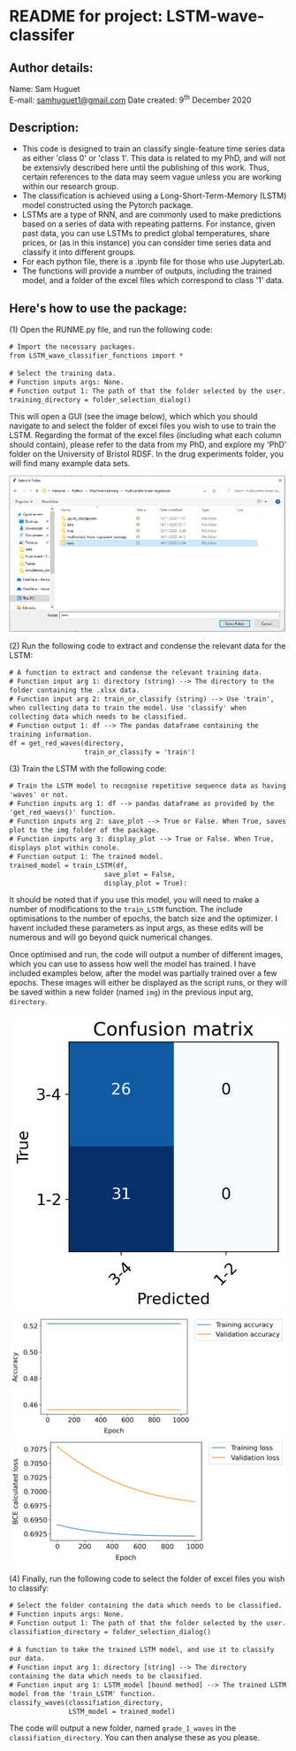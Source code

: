 # README for project: LSTM-wave-classifer

## Author details: 
Name: Sam Huguet  
E-mail: samhuguet1@gmail.com
Date created: 9<sup>th</sup> December 2020

## Description: 
- This code is designed to train an classify single-feature time series data as either 'class 0' or 'class 1'. This data is related to my PhD, and will not be extensivly described here until the publishing of this work. Thus, certain references to the data may seem vague unless you are working within our research group. 
- The classification is achieved using a Long-Short-Term-Memory (LSTM) model constructed using the Pytorch package.
- LSTMs are a type of RNN, and are commonly used to make predictions based on a series of data with repeating patterns. For instance, given past data, you can use LSTMs to predict global temperatures, share prices, or (as in this instance) you can consider time series data and classify it into different groups.
- For each python file, there is a .ipynb file for those who use JupyterLab.
- The functions will provide a number of outputs, including the trained model, and a folder of the excel files which correspond to class '1' data. 

## Here's how to use the package: 

(1) Open the RUNME.py file, and run the following code: 
```
# Import the necessary packages.
from LSTM_wave_classifier_functions import *

# Select the training data.
# Function inputs args: None. 
# Function output 1: The path of that the folder selected by the user. 
training_directory = folder_selection_dialog()
```

This will open a GUI (see the image below), which which you should navigate to and select the folder of excel files you wish to use to train the LSTM. Regarding the format of the excel files (including what each column should contain), please refer to the data from my PhD, and explore my 'PhD' folder on the University of Bristol RDSF. In the drug experiments folder, you will find many example data sets. 

<img src="https://github.com/SamHSoftware/PhD/blob/main/LSTM-wave-classifer/img/folder_selection.PNG?raw=true" alt="folder selection GUI" width="500"/>

(2) Run the following code to extract and condense the relevant data for the LSTM:
```
# A function to extract and condense the relevant training data. 
# Function input arg 1: directory (string) --> The directory to the folder containing the .xlsx data.
# Function input arg 2: train_or_classify (string) --> Use 'train', when collecting data to train the model. Use 'classify' when collecting data which needs to be classified.
# Function output 1: df --> The pandas dataframe containing the training information.
df = get_red_waves(directory,
                   train_or_classify = 'train')
```

(3) Train the LSTM with the following code: 
```
# Train the LSTM model to recognise repetitive sequence data as having 'waves' or not. 
# Function inputs arg 1: df --> pandas dataframe as provided by the 'get_red_waevs()' function. 
# Function inputs arg 2: save_plot --> True or False. When True, saves plot to the img folder of the package. 
# Function inputs arg 3: display_plot --> True or False. When True, displays plot within conole. 
# Function output 1: The trained model.
trained_model = train_LSTM(df,
                        save_plot = False,
                        display_plot = True):
```

It should be noted that if you use this model, you will need to make a number of modifications to the ```train_LSTM``` function. The include optimisations to the number of epochs, the batch size and the optimizer. I havent included these parameters as input args, as these edits will be numerous and will go beyond quick numerical changes. 

Once optimised and run, the code will output a number of different images, which you can use to assess how well the model has trained. I have included examples below, after the model was partially trained over a few epochs. These images will either be displayed as the script runs, or they will be saved within a new folder (named ```img```) in the previous input arg, ```directory```.

<img src="https://github.com/SamHSoftware/PhD/blob/main/LSTM-wave-classifer/img/confusion_matrix.png?raw=true" alt="folder selection GUI" width="500"/>  

<img src="https://github.com/SamHSoftware/PhD/blob/main/LSTM-wave-classifer/img/training_and_validation_accuracy.png?raw=true" alt="folder selection GUI" width="500"/>  

<img src="https://github.com/SamHSoftware/PhD/blob/main/LSTM-wave-classifer/img/training_and_validation_loss.png?raw=true" alt="folder selection GUI" width="500"/>

(4) Finally, run the following code to select the folder of excel files you wish to classify: 
```
# Select the folder containing the data which needs to be classified.
# Function inputs args: None. 
# Function output 1: The path of that the folder selected by the user. 
classifiation_directory = folder_selection_dialog()

# A function to take the trained LSTM model, and use it to classify our data. 
# Function input arg 1: directory [string] --> The directory containing the data which needs to be classified. 
# Function input arg 1: LSTM_model [bound method] --> The trained LSTM model from the 'train_LSTM' function. 
classify_waves(classifiation_directory,
               LSTM_model = trained_model)
```

The code will output a new folder, named ```grade_1_waves``` in the ```classifiation_directory```. You can then analyse these as you please. 
